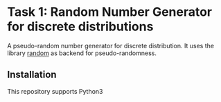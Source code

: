 # Task 1: Random Number Generator for discrete distributions

A pseudo-random number generator for discrete distribution. It uses the library [random](https://docs.python.org/3/library/random.html) as backend for pseudo-randomness.

## Installation
This repository supports Python3
